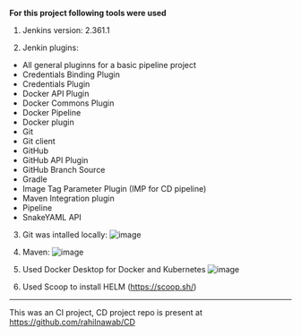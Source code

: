 **For this project following tools were used**
1) Jenkins version: 2.361.1

2) Jenkin plugins: 
* All general pluginns for a basic pipeline project
* Credentials Binding Plugin
* Credentials Plugin
* Docker API Plugin
* Docker Commons Plugin
* Docker Pipeline
* Docker plugin
* Git
* Git client
* GitHub
* GitHub API Plugin
* GitHub Branch Source
* Gradle
* Image Tag Parameter Plugin (IMP for CD pipeline)
* Maven Integration plugin
* Pipeline
* SnakeYAML API


3) Git was intalled locally:
![image](https://user-images.githubusercontent.com/82196453/215253276-4896ccd0-d144-46ce-b36b-03c2372ff525.png)


4) Maven:
![image](https://user-images.githubusercontent.com/82196453/215253260-d3aa374e-2961-4fe3-b822-173b63441e08.png)


5) Used Docker Desktop for Docker and Kubernetes
![image](https://user-images.githubusercontent.com/82196453/215253213-e38ee18f-c07f-482d-b4c3-42ab9b87a8ea.png)


6) Used Scoop to install HELM
(https://scoop.sh/) 



---------------------------------------------------------------------------------------------------------------------------------------------

This was an CI project, CD project repo is present at https://github.com/rahilnawab/CD
